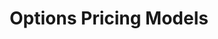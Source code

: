 ---
title: "Options Pricing Models"
year: "2024"
description: "A web app for calculating European option prices using Black-Scholes, Monte Carlo simulation, and Binomial models, implemented in Python 3.9 with Streamlit for visualization."
image: "/assets/project/Options Pricing Models.gif"
projectUrl: "https://github.com/shreyashguptas/option-pricing-models"
technologies: ["Python", "Finance", "Quantitative Analysis"]
--- 